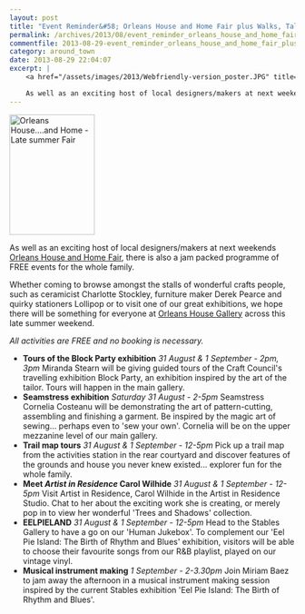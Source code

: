```yaml
---
layout: post
title: "Event Reminder&#58; Orleans House and Home Fair plus Walks, Talks and Family Activities - 31 August and 1 September 2013"
permalink: /archives/2013/08/event_reminder_orleans_house_and_home_fair_plus_wa.html
commentfile: 2013-08-29-event_reminder_orleans_house_and_home_fair_plus_wa
category: around_town
date: 2013-08-29 22:04:07
excerpt: |
    <a href="/assets/images/2013/Webfriendly-version_poster.JPG" title="See larger version of - Orleans House....and Home - Late summer Fair"><img src="/assets/images/2013/Webfriendly-version_poster_thumb.JPG" width="150" height="212" alt="Orleans House....and Home - Late summer Fair" class="photo right" /></a>

    As well as an exciting host of local designers/makers at next weekends <a href="https://stmargarets.london/event/fair/200705144132,">Orleans House and Home Fair</a> there is also a jam packed programme of FREE events for the whole family.
---
```


<a href="/assets/images/2013/Webfriendly-version_poster.JPG" title="See larger version of - Orleans House....and Home - Late summer Fair"><img src="/assets/images/2013/Webfriendly-version_poster_thumb.JPG" width="150" height="212" alt="Orleans House....and Home - Late summer Fair" class="photo right" /></a>

As well as an exciting host of local designers/makers at next weekends [Orleans House and Home Fair](/event/fair/200705144132), there is also a jam packed programme of FREE events for the whole family.

Whether coming to browse amongst the stalls of wonderful crafts people, such as ceramicist Charlotte Stockley, furniture maker Derek Pearce and quirky stationers Lollipop or to visit one of our great exhibitions, we hope there will be something for everyone at [Orleans House Gallery](/directory/gallery/200506150208) across this late summer weekend.

*All activities are FREE and no booking is necessary.*

-   **Tours of the Block Party exhibition**
    *31 August & 1 September - 2pm, 3pm*
    Miranda Stearn will be giving guided tours of the Craft Council's travelling exhibition Block Party, an exhibition inspired by the art of the tailor. Tours will happen in the main gallery.
-   **Seamstress exhibition**
    *Saturday 31 August - 2-5pm*
    Seamstress Cornelia Costeanu will be demonstrating the art of pattern-cutting, assembling and finishing a garment. Be inspired by the magic art of sewing... perhaps even to 'sew your own'. Cornelia will be on the upper mezzanine level of our main gallery.
-   **Trail map tours**
    *31 August & 1 September - 12-5pm*
    Pick up a trail map from the activities station in the rear courtyard and discover features of the grounds and house you never knew existed... explorer fun for the whole family.
-   **Meet *Artist in Residence* Carol Wilhide**
    *31 August & 1 September - 12-5pm*
    Visit Artist in Residence, Carol Wilhide in the Artist in Residence Studio. Chat to her about the exciting work she is creating, or merely pop in to view her wonderful 'Trees and Shadows' collection.
-   **EELPIELAND**
    *31 August & 1 September - 12-5pm*
    Head to the Stables Gallery to have a go on our 'Human Jukebox'. To complement our 'Eel Pie Island: The Birth of Rhythm and Blues' exhibition, visitors will be able to choose their favourite songs from our R&B playlist, played on our vintage vinyl.
-   **Musical instrument making**
    *1 September - 2-3.30pm*
    Join Miriam Baez to jam away the afternoon in a musical instrument making session inspired by the current Stables exhibition 'Eel Pie Island: The Birth of Rhythm and Blues'.
